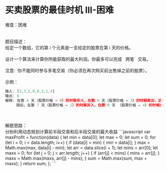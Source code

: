 # 买卖股票的最佳时机 III-困难

难度：困难<br />
<br />
<br />题目描述：<br />给定一个数组，它的第 i 个元素是一支给定的股票在第 i 天的价格。<br />
<br />设计一个算法来计算你所能获取的最大利润。你最多可以完成   两笔   交易。<br />
<br />注意:  你不能同时参与多笔交易（你必须在再次购买前出售掉之前的股票）。<br />
<br />示例：

```javascript
输入: [3,3,5,0,0,3,1,4]
输出: 6
解释: 在第 4 天（股票价格 = 0）的时候买入，在第 6 天（股票价格 = 3）的时候卖出，这笔交易所能获得利润 = 3-0 = 3 。
     随后，在第 7 天（股票价格 = 1）的时候买入，在第 8 天 （股票价格 = 4）的时候卖出，这笔交易所能获得利润 = 4-1 = 3 。
```

<br />
<br />解题思路：<br />分别利用动态规划计算前半段交易和后半段交易的最大收益
```javascript
var maxProfit = function(data) {
      let min = data[0];
      let max = 0;
      let sum = 0;
      for (let i = 0; i < data.length; i++) {
        if (data[i] < min) {
          min = data[i];
        }
        max = Math.max(max, data[i] - min);
        let arr = data.slice(i + 1);
        let mins = arr[0];
        let maxs = 0;
        for (let j = 0; j < arr.length; j++) {
          if (arr[j] < mins) {
            mins = arr[j];
          }
          maxs = Math.max(maxs, arr[j] - mins);
        }
        sum = Math.max(sum, max + maxs);
      }
      return sum;
};
```
